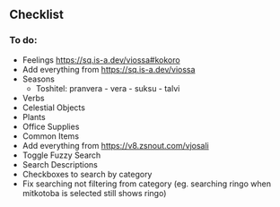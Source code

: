 ## Checklist

### To do:

- Feelings https://sq.is-a.dev/viossa#kokoro
- Add everything from https://sq.is-a.dev/viossa
- Seasons
    - Toshitel: pranvera - vera - suksu - talvi
- Verbs
- Celestial Objects
- Plants
- Office Supplies
- Common Items
- Add everything from https://v8.zsnout.com/vjosali
- Toggle Fuzzy Search
- Search Descriptions
- Checkboxes to search by category
- Fix searching not filtering from category (eg. searching ringo when mitkotoba is selected still shows ringo)
